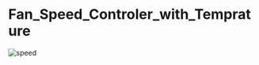 # Fan_Speed_Controler_with_Temprature

![speed](https://github.com/jogovhMohamedEldeeb/Fan_Speed_Controler_with_Temprature/assets/111666319/76c9fbce-a0e4-4eb2-803e-fe75c9b25ffd)
